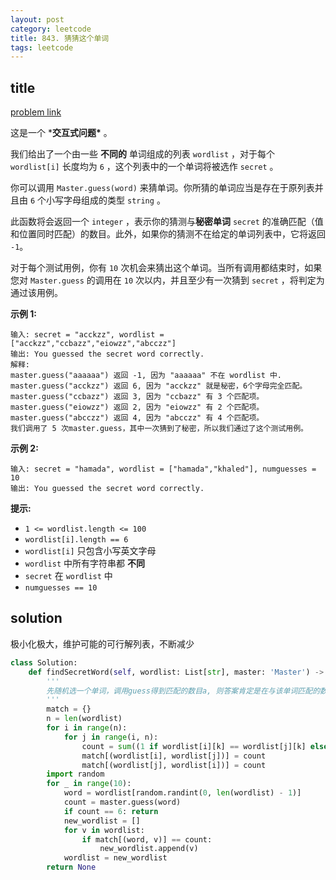 ```yaml
---
layout: post
category: leetcode
title: 843. 猜猜这个单词
tags: leetcode
---
```


## title
[problem link](https://leetcode-cn.com/problems/guess-the-word/)

这是一个 ***交互式问题\*** 。

我们给出了一个由一些 **不同的** 单词组成的列表 `wordlist` ，对于每个 `wordlist[i]` 长度均为 `6` ，这个列表中的一个单词将被选作 `secret` 。

你可以调用 `Master.guess(word)` 来猜单词。你所猜的单词应当是存在于原列表并且由 `6` 个小写字母组成的类型 `string` 。

此函数将会返回一个 `integer` ，表示你的猜测与**秘密单词** `secret` 的准确匹配（值和位置同时匹配）的数目。此外，如果你的猜测不在给定的单词列表中，它将返回 `-1`。

对于每个测试用例，你有 `10` 次机会来猜出这个单词。当所有调用都结束时，如果您对 `Master.guess` 的调用在 `10` 次以内，并且至少有一次猜到 `secret` ，将判定为通过该用例。

 

**示例 1:**

```
输入: secret = "acckzz", wordlist = ["acckzz","ccbazz","eiowzz","abcczz"]
输出: You guessed the secret word correctly.
解释:
master.guess("aaaaaa") 返回 -1, 因为 "aaaaaa" 不在 wordlist 中.
master.guess("acckzz") 返回 6, 因为 "acckzz" 就是秘密，6个字母完全匹配。
master.guess("ccbazz") 返回 3, 因为 "ccbazz" 有 3 个匹配项。
master.guess("eiowzz") 返回 2, 因为 "eiowzz" 有 2 个匹配项。
master.guess("abcczz") 返回 4, 因为 "abcczz" 有 4 个匹配项。
我们调用了 5 次master.guess，其中一次猜到了秘密，所以我们通过了这个测试用例。
```

 **示例 2:**

```
输入: secret = "hamada", wordlist = ["hamada","khaled"], numguesses = 10
输出: You guessed the secret word correctly.
```

 

**提示:**

- `1 <= wordlist.length <= 100`
- `wordlist[i].length == 6`
- `wordlist[i]` 只包含小写英文字母
- `wordlist` 中所有字符串都 **不同**
- `secret` 在 `wordlist` 中
- `numguesses == 10`

## solution

极小化极大，维护可能的可行解列表，不断减少

```python
class Solution:
    def findSecretWord(self, wordlist: List[str], master: 'Master') -> None:
        '''
        先随机选一个单词，调用guess得到匹配的数目a, 则答案肯定是在与该单词匹配的数目也是a的列表，每次循环更新一次列表
        '''
        match = {}
        n = len(wordlist)
        for i in range(n):
            for j in range(i, n):
                count = sum((1 if wordlist[i][k] == wordlist[j][k] else 0) for k in range(len(wordlist[i])))
                match[(wordlist[i], wordlist[j])] = count
                match[(wordlist[j], wordlist[i])] = count
        import random
        for _ in range(10):
            word = wordlist[random.randint(0, len(wordlist) - 1)]
            count = master.guess(word)
            if count == 6: return
            new_wordlist = []
            for v in wordlist:
                if match[(word, v)] == count:
                    new_wordlist.append(v)
            wordlist = new_wordlist
        return None

```

